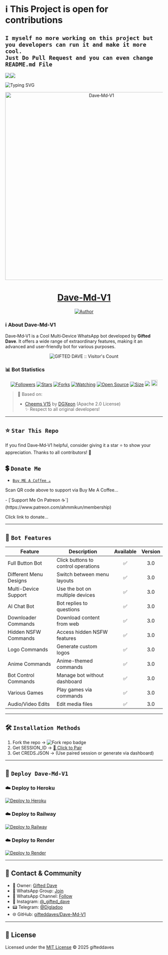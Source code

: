 # ℹ️ **This Project is open for contributions**  
## `I myself no more working on this project but you developers can run it and make it more cool.` <br> `Just Do Pull Request and you can even change README.md File`

<a><img src='https://i.imgur.com/LyHic3i.gif'/></a><a><img src='https://i.imgur.com/LyHic3i.gif'/></a>

![Typing SVG](https://readme-typing-svg.demolab.com?font=Ribeye&size=50&pause=1000&color=A93226&center=true&width=900&height=100&lines=Its%20Dave-Md-V1;%20Multi-Device%20WhatsApp%20Bot;%20Developed%20By%20GIFTED%20DAVE)

<p align="center">
  <a href="https://github.com/gifteddaves/Dave-Md-V1">
    <img alt="Dave‑Md‑V1" height="600" width="600" src="https://files.catbox.moe/wlblpx.jpg">
    <h1 align="center">Dave-Md-V1</h1>
  </a>
</p>   

<p align="center">
  <a href="https://github.com/gifteddaves"><img title="Author" src="https://img.shields.io/badge/CREATOR-GIFTED%20DAVE%20SER-black.svg?style=for-the-badge&logo=github"></a>
</p>

### ℹ️ **About Dave‑Md‑V1**  
Dave‑Md‑V1 is a Cool Multi‑Device WhatsApp bot developed by **Gifted Dave**. It offers a wide range of extraordinary features, making it an advanced and user‑friendly bot for various purposes.

<p align="center"><img src="https://profile-counter.glitch.me/{Dave‑Md‑V1}/count.svg" alt="GIFTED DAVE :: Visitor's Count" /></p>

### 📊 **Bot Statistics**  
<p align="center">
<a href="https://github.com/gifteddaves/followers"><img title="Followers" src="https://img.shields.io/github/followers/gifteddaves?color=red&style=flat-square"></a>
<a href="https://github.com/gifteddaves/Dave-Md-V1/stargazers/"><img title="Stars" src="https://img.shields.io/github/stars/gifteddaves/Dave-Md-V1?color=blue&style=flat-square"></a>
<a href="https://github.com/gifteddaves/Dave-Md-V1/network/members"><img title="Forks" src="https://img.shields.io/github/forks/gifteddaves/Dave-Md-V1?color=red&style=flat-square"></a>
<a href="https://github.com/gifteddaves/Dave-Md-V1/watchers"><img title="Watching" src="https://img.shields.io/github/watchers/gifteddaves/Dave-Md-V1?label=Watchers&color=blue&style=flat-square"></a>
<a href="https://github.com/gifteddaves/Dave-Md-V1"><img title="Open Source" src="https://img.shields.io/badge/Author-GIFTED%20DAVE‑SER-red?v=103"></a>
<a href="https://github.com/gifteddaves/Dave-Md-V1/"><img title="Size" src="https://img.shields.io/github/repo-size/gifteddaves/Dave-Md-V1?style=flat-square&color=green"></a>
<a href="https://hits.seeyoufarm.com"><img src="https://hits.seeyoufarm.com/api/count/incr/badge.svg?url=https%3A%2F%2Fgithub.com%2Fgifteddaves%2FDave-Md-V1&count_bg=%2379C83D&title_bg=%23555555&icon=probot.svg&icon_color=%2300FF6D&title=hits&edge_flat=false"/></a>
<a href="https://github.com/gifteddaves/Dave-Md-V1/graphs/commit-activity"><img height="20" src="https://img.shields.io/badge/Maintained%3F-yes-green.svg"></a>
</p>

> 🧠 Based on:  
> - [Cheems V15](https://github.com/DGXeon/CheemsBot-MD3) by [DGXeon](https://github.com/DGXeon) (Apache 2.0 License)  
> ✨ Respect to all original developers!

---

## ⭐ `Star This Repo`  
If you find Dave‑Md‑V1 helpful, consider giving it a star ⭐ to show your appreciation. Thanks to all contributors! 🚀

## 💲 `Donate Me`  
- [`Buy ME A Coffee ☕`](https://i.ibb.co/SBXWb1R/donate.jpg)  
<p align="left">Scan QR code above to support via Buy Me A Coffee…</p>  
- [`Support Me On Patreon ☕`](https://www.patreon.com/ahmmikun/membership)  
<p align="left">Click link to donate…</p>

---

## 🚀 `Bot Features`  
| Feature | Description | Available | Version |
|--------|-------------|:---------:|:-------:|
| Full Button Bot | Click buttons to control operations | ✅ | 3.0 |
| Different Menu Designs | Switch between menu layouts | ✅ | 3.0 |
| Multi-Device Support | Use the bot on multiple devices | ✅ | 3.0 |
| AI Chat Bot | Bot replies to questions | ✅ | 3.0 |
| Downloader Commands | Download content from web | ✅ | 3.0 |
| Hidden NSFW Commands | Access hidden NSFW features | ✅ | 3.0 |
| Logo Commands | Generate custom logos | ✅ | 3.0 |
| Anime Commands | Anime-themed commands | ✅ | 3.0 |
| Bot Control Commands | Manage bot without dashboard | ✅ | 3.0 |
| Various Games | Play games via commands | ✅ | 3.0 |
| Audio/Video Edits | Edit media files | ✅ | 3.0 |

---

## 🛠️ `Installation Methods`  
1. Fork the repo → ![Fork repo badge](https://img.shields.io/badge/Fork%20Repo-black?style=for-the-badge&logo=github&logoColor=white)  
2. Get SESSION_ID → [🎯 Click to Pair](https://gifteddavesessions-22e90aefabe8.herokuapp.com)  
3. Get CREDS.JSON → (Use paired session or generate via dashboard)  

---

## 🚀 `Deploy Dave-Md-V1`  
### ☁️ Deploy to Heroku  
[![Deploy to Heroku](https://img.shields.io/badge/Deploy_to-Heroku-black?style=for-the-badge&logo=heroku)](https://heroku.com/deploy?template=https://github.com/gifteddaves/Dave-Md-V1)

### ☁️ Deploy to Railway  
[![Deploy to Railway](https://img.shields.io/badge/Deploy_to-Railway-black?style=for-the-badge&logo=railway)](https://railway.app)

### ☁️ Deploy to Render  
[![Deploy to Render](https://img.shields.io/badge/Deploy_to-Render-black?style=for-the-badge&logo=render)](https://render.com)  

---

## 🔗 Contact & Community  
- 👤 Owner: [Gifted Dave](https://wa.me/254104260236)  
- 💬 WhatsApp Group: [Join](https://chat.whatsapp.com/CaPeB0sVRTrL3aG6asYeAC)  
- 📢 WhatsApp Channel: [Follow](https://whatsapp.com/channel/0029VbApvFQ2Jl84lhONkc3k)  
- 📸 Instagram: [@_gifted_dave](https://www.instagram.com/_gifted_dave)  
- 📟 Telegram: [@Digladoo](https://t.me/Digladoo)  
- 🌐 GitHub: [gifteddaves/Dave-Md-V1](https://github.com/gifteddaves/Dave-Md-V1)

---

## 📜 License  
Licensed under the [MIT License](./LICENSE) © 2025 gifteddaves
